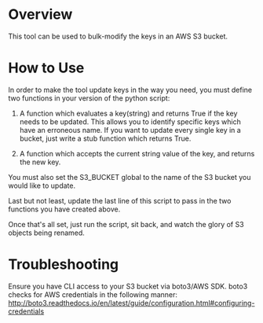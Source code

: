 # Overview
This tool can be used to bulk-modify the keys in an AWS S3 bucket.

# How to Use
In order to make the tool update keys in the way you need, you must define two functions in your version of the python script:
1) A function which evaluates a key(string) and returns True if the key needs to be updated. This allows you to identify specific keys which have an erroneous name. If you want to update every single key in a bucket, just write a stub function which returns True.
    
2) A function which accepts the current string value of the key, and returns the new key. 

You must also set the S3_BUCKET global to the name of the S3 bucket you would like to update.

Last but not least, update the last line of this script to pass in the two functions you have created above.

Once that's all set, just run the script, sit back, and watch the glory of S3 objects being renamed.

# Troubleshooting
Ensure you have CLI access to your S3 bucket via boto3/AWS SDK. boto3 checks for AWS credentials in the following manner: http://boto3.readthedocs.io/en/latest/guide/configuration.html#configuring-credentials
